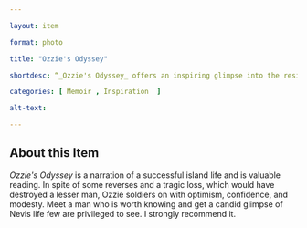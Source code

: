 ```yaml
--- 

layout: item 

format: photo 

title: "Ozzie's Odyssey"

shortdesc: “_Ozzie's Odyssey_ offers an inspiring glimpse into the resilient spirit of island life through the eyes of a remarkable man who overcomes adversity with optimism."

categories: [ Memoir , Inspiration  ]

alt-text:  

--- 
```


## About this Item 
_Ozzie's Odyssey_ is a narration of a successful island life and is valuable reading. In spite of some reverses and a tragic loss, which would have destroyed a lesser man, Ozzie soldiers on with optimism, confidence, and modesty. Meet a man who is worth knowing and get a candid glimpse of Nevis life few are privileged to see. I strongly recommend it.
